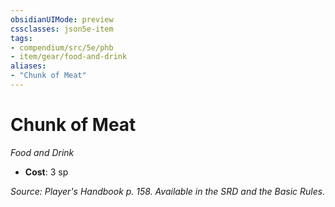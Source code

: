 ```yaml
---
obsidianUIMode: preview
cssclasses: json5e-item
tags:
- compendium/src/5e/phb
- item/gear/food-and-drink
aliases: 
- "Chunk of Meat"
---
```

# Chunk of Meat
*Food and Drink*  

- **Cost**: 3 sp

*Source: Player's Handbook p. 158. Available in the SRD and the Basic Rules.*